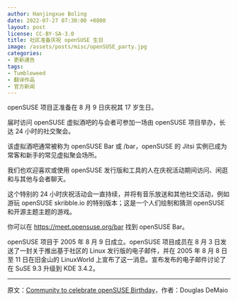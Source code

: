 ```yaml
---
author: Hanjingxue Boling
date: 2022-07-27 07:30:00 +0800
layout: post
license: CC-BY-SA-3.0
title: 社区准备庆祝 openSUSE 生日
image: /assets/posts/misc/openSUSE_party.jpg
categories:
- 更新通告
tags:
- Tumbleweed
- 翻译作品
- 官方新闻
---
```


openSUSE 项目正准备在 8 月 9 日庆祝其 17 岁生日。

届时访问 openSUSE 虚拟酒吧的与会者可参加一场由 openSUSE 项目举办，长达 24 小时的社交聚会。

该虚拟酒吧通常被称为 openSUSE Bar 或 /bar，openSUSE 的 Jitsi 实例已成为常客和新手的常见虚拟聚会场所。

我们也欢迎喜欢或使用 openSUSE 发行版和工具的人在庆祝活动期间访问、闲逛和与其他与会者聊天。

这个特别的 24 小时庆祝活动会一直持续，并将有音乐放送和其他社交活动，例如游玩 openSUSE skribble.io 的特别版本；这是一个人们绘制和猜测 openSUSE 和开源主题主题的游戏。

你可以在 https://meet.opensuse.org/bar 找到 openSUSE Bar。

openSUSE 项目于 2005 年 8 月 9 日成立。openSUSE 项目成员在 8 月 3 日发送了一封关于推出基于社区的 Linux 发行版的电子邮件，并在 2005 年 8 月 8 日至 11 日在旧金山的 LinuxWorld 上宣布了这一消息。宣布发布的电子邮件讨论了在 SuSE 9.3 升级到 KDE 3.4.2。

------

原文：[Community to celebrate openSUSE Birthday](https://news.opensuse.org/2022/07/26/community-to-celebrate-os-birthday/)，作者：Douglas DeMaio